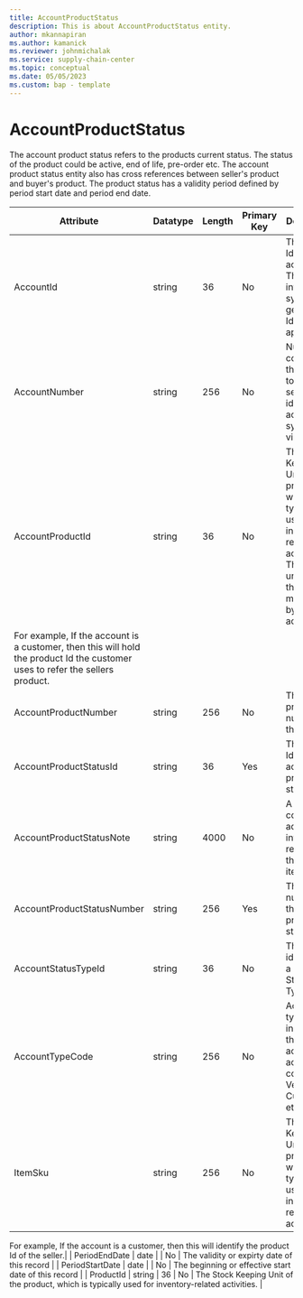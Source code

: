 ```yaml
---
title: AccountProductStatus
description: This is about AccountProductStatus entity.
author: mkannapiran
ms.author: kamanick
ms.reviewer: johnmichalak
ms.service: supply-chain-center
ms.topic: conceptual
ms.date: 05/05/2023
ms.custom: bap - template
---
```


# **AccountProductStatus**

The account product status refers to the products current status. The status of the product could be active, end of life, pre-order etc. The account product status entity also has cross references between seller's product and buyer's product. The product status has a validity period defined by period start date and period end date.



|	Attribute	|	Datatype	|	Length	|	Primary Key	|	Description	|
|---------------|--------|------|----------|-----------|
|	AccountId	|	string	|	36	|	No	|	The unique Id of the account. This is an internal system generated Id by D365 applications	|
|	AccountNumber	|	string	|	256	|	No	|	Number or code for the account to quickly search and identify the account in system views.	|
|	AccountProductId	|	string	|	36	|	No	|	The Stock Keeping Unit of the product, which is typically used for inventory-related activities. This is the unique Id of the product managed by the account. 
For example, If the account is a customer, then this will hold the product Id the customer uses to refer the sellers product.	|
|	AccountProductNumber	|	string	|	256	|	No	|	The unique product number of the account	|
|	AccountProductStatusId	|	string	|	36	|	Yes	|	The unique Id of the account product status	|
|	AccountProductStatusNote	|	string	|	4000	|	No	|	A note, comment or additional information regarding the vendor item status.	|
|	AccountProductStatusNumber	|	string	|	256	|	Yes	|	The unique number of the account product status	|
|	AccountStatusTypeId	|	string	|	36	|	No	|	The unique identifier of a Account Status Type.	|
|	AccountTypeCode	|	string	|	256	|	No	|	Account type code indicates the type of account. An account could be Vendor, Customer etc.	|
|	ItemSku	|	string	|	256	|	No	|	The Stock Keeping Unit of the product, which is typically used for inventory-related activities. 

For example, If the account is a customer, then this will identify the product Id of the seller.|
|	PeriodEndDate	|	date	|		|	No	|	The validity or expirty date of this record	|
|	PeriodStartDate	|	date	|		|	No	|	The beginning or effective start date of this record	|
|	ProductId	|	string	|	36	|	No	|	The Stock Keeping Unit of the product, which is typically used for inventory-related activities.	|
